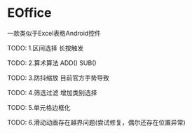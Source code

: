 # EOffice

一款类似于Excel表格Android控件

TODO: 1.区间选择 长按触发

TODO: 2.算术算法 ADD() SUB()

TODO: 3.防抖缩放 目前官方手势导致

TODO: 4.筛选过滤 增加类别选择

TODO: 5.单元格边框化

TODO: 6.滑动动画存在越界问题(尝试修复，偶尔还存在位置异常)
